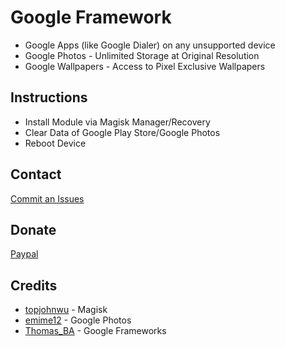 # Google Framework

* Google Apps (like Google Dialer) on any unsupported device
* Google Photos - Unlimited Storage at Original Resolution
* Google Wallpapers - Access to Pixel Exclusive Wallpapers

## Instructions ##
* Install Module via Magisk Manager/Recovery
* Clear Data of Google Play Store/Google Photos
* Reboot Device

## Contact ##
<a href="https://github.com/P1N2O/google-framework-magisk/issues">Commit an Issues</a>

## Donate ##
<a href="https://paypal.me/pinto165">Paypal</a>

## Credits ##
* <a href="https://github.com/topjohnwu">topjohnwu</a> - Magisk
* <a href="https://forum.xda-developers.com/member.php?s=20e6e309873e6b7e0892e0d45f1ce1cd&u=6995375">emime12</a> - Google Photos
* <a href="https://forum.xda-developers.com/member.php?s=20e6e309873e6b7e0892e0d45f1ce1cd&u=6995375">Thomas_BA</a> - Google Frameworks
